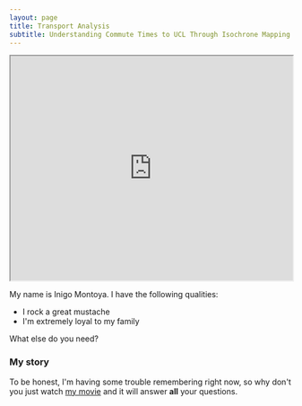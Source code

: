```yaml
---
layout: page
title: Transport Analysis
subtitle: Understanding Commute Times to UCL Through Isochrone Mapping
---
```


<iframe width="100%" height="400" src="https://jaoshang.github.io/QM2groupproject/assets/boroughoverlay.html"></iframe>


My name is Inigo Montoya. I have the following qualities:

- I rock a great mustache
- I'm extremely loyal to my family

What else do you need?

### My story

To be honest, I'm having some trouble remembering right now, so why don't you just watch [my movie](https://en.wikipedia.org/wiki/The_Princess_Bride_%28film%29) and it will answer **all** your questions.

